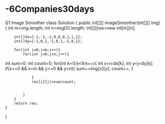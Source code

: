 # -6Companies30days
Q1 Image Smoother
class Solution {
    public int[][] imageSmoother(int[][] img) {
        int m=img.length;
        int n=img[0].length;
        int[][]res=new int[m][n];

        int[]dx={-1,-1,-1,0,0,0,1,1,1};
        int[]dy={-1,0,1,-1,0,1,-1,0,1};
        
        for(int i=0;i<m;i++){
            for(int j=0;j<n;j++){
int sum=0;
        int count=0;
                for(int k=0;k<9;k++){
                    int x=i+dx[k];
                    int y=j+dy[k];
                    if(x>=0 && x<m && y>=0 && y<n){
                    sum+=img[x][y];
                    count++;
                }
                
                }
                res[i][j]=sum/count;


            }
        }
        return res;
    }
}
